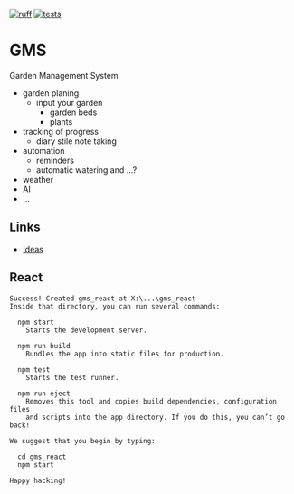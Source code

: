 [![ruff](https://github.com/LeskoIam/GMS/actions/workflows/ruff.yml/badge.svg?branch=master)](https://github.com/LeskoIam/GMS/actions/workflows/ruff.yml)
[![tests](https://github.com/LeskoIam/GMS/actions/workflows/tests.yml/badge.svg?branch=master)](https://github.com/LeskoIam/GMS/actions/workflows/tests.yml)
# GMS

Garden Management System

* garden planing
  * input your garden
    * garden beds
    * plants
* tracking of progress
  * diary stile note taking
* automation
  * reminders
  * automatic watering and ...?
* weather
* AI
* ...

## Links
- [Ideas](docs/ideas.md)



## React
```
Success! Created gms_react at X:\...\gms_react
Inside that directory, you can run several commands:

  npm start
    Starts the development server.

  npm run build
    Bundles the app into static files for production.

  npm test
    Starts the test runner.

  npm run eject
    Removes this tool and copies build dependencies, configuration files
    and scripts into the app directory. If you do this, you can’t go back!

We suggest that you begin by typing:

  cd gms_react
  npm start

Happy hacking!
```